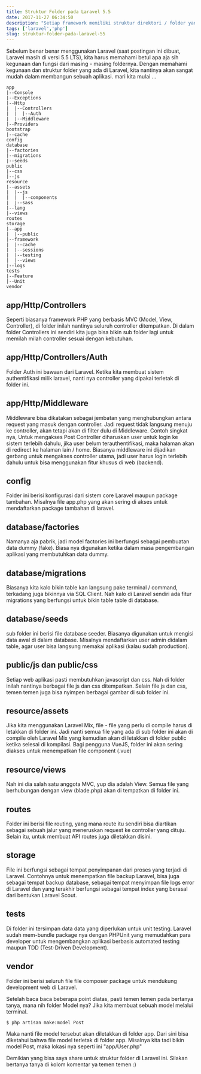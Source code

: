 ```yaml
---
title: Struktur Folder pada Laravel 5.5
date: 2017-11-27 06:34:50
description: "Setiap framework memiliki struktur direktori / folder yang berbeda, nah memahami struktur folder di Laravel pun sangat wajib diketahui bagi para pengguna Laravel"
tags: ['laravel','php']
slug: struktur-folder-pada-laravel-55
---
```


Sebelum benar benar menggunakan Laravel (saat postingan ini dibuat, Laravel masih di versi 5.5 LTS), kita harus memahami betul apa aja sih kegunaan dan fungsi dari masing - masing foldernya. Dengan memahami kegunaan dan struktur folder yang ada di Laravel, kita nantinya akan sangat mudah dalam membangun sebuah aplikasi. mari kita mulai ...

```
app
|--Console
|--Exceptions
|--Http
|  |--Controllers
|  |  |--Auth
|  |--Middleware
|--Providers
bootstrap
|--cache
config
database
|--factories
|--migrations
|--seeds
public
|--css
|--js
resource
|--assets
|  |--js
|  |  |--components
|  |--sass
|--lang
|--views
routes
storage
|--app
|  |--public
|--framework
|  |--cache
|  |--sessions
|  |--testing
|  |--views
|--logs
tests
|--Feature
|--Unit
vendor
```

## app/Http/Controllers
Seperti biasanya framework PHP yang berbasis MVC (Model, View, Controller), di folder inilah nantinya seluruh controller ditempatkan. Di dalam folder Controllers ini sendiri kita juga bisa bikin sub folder lagi untuk memilah milah controller sesuai dengan kebutuhan.

## app/Http/Controllers/Auth
Folder Auth ini bawaan dari Laravel. Ketika kita membuat sistem authentifikasi milik laravel, nanti nya controller yang dipakai terletak di folder ini.

## app/Http/Middleware
Middleware bisa dikatakan sebagai jembatan yang menghubungkan antara request yang masuk dengan controller. Jadi request tidak langsung menuju ke controller, akan tetapi akan di filter dulu di Middleware. Contoh singkat nya, Untuk mengakses Post Controller diharuskan user untuk login ke sistem terlebih dahulu, jika user belum terauthentifikasi, maka halaman akan di redirect ke halaman lain / home. Biasanya middleware ini dijadikan gerbang untuk mengakses controller utama, jadi user harus login terlebih dahulu untuk bisa menggunakan fitur khusus di web (backend).

## config
Folder ini berisi konfigurasi dari sistem core Laravel maupun package tambahan. Misalnya file app.php yang akan sering di akses untuk mendaftarkan package tambahan di laravel.

## database/factories
Namanya aja pabrik, jadi model factories ini berfungsi sebagai pembuatan data dummy (fake). Biasa nya digunakan ketika dalam masa pengembangan aplikasi yang membutuhkan data dummy.

## database/migrations
Biasanya kita kalo bikin table kan langsung pake terminal / command, terkadang juga bikinnya via SQL Client. Nah kalo di Laravel sendiri ada fitur migrations yang berfungsi untuk bikin table table di database.

## database/seeds
sub folder ini berisi  file database seeder. Biasanya digunakan untuk mengisi data awal di dalam database. Misalnya mendaftarkan user admin didalam table, agar user bisa langsung memakai aplikasi (kalau sudah production).

## public/js dan public/css
Setiap web aplikasi pasti membutuhkan javascript dan css. Nah di folder inilah nantinya berbagai file js dan css ditempatkan. Selain file js dan css, temen temen juga bisa nyimpen berbagai gambar di sub folder ini.

## resource/assets
Jika kita menggunakan Laravel Mix, file - file yang perlu di compile harus di letakkan di folder ini. Jadi nanti semua file yang ada di sub folder ini akan di compile oleh Laravel Mix yang kemudian akan di letakkan di folder public ketika selesai di kompilasi. Bagi pengguna VueJS, folder ini akan sering diakses untuk menempatkan file component (.vue)

## resource/views
Nah ini dia salah satu anggota MVC, yup dia adalah View. Semua file yang berhubungan dengan view (blade.php) akan di tempatkan di folder ini.

## routes
Folder ini berisi file routing, yang mana route itu sendiri bisa diartikan sebagai sebuah jalur yang meneruskan request ke controller yang dituju. Selain itu, untuk membuat API routes juga diletakkan disini.

## storage
File ini berfungsi sebagai tempat penyimpanan dari proses yang terjadi di Laravel. Contohnya untuk menempatkan file backup Laravel, bisa juga sebagai tempat backup database, sebagai tempat menyimpan file logs error di Laravel dan yang terakhir berfungsi sebagai tempat index yang berasal dari bentukan Laravel Scout.

## tests
Di folder ini tersimpan data data yang diperlukan untuk unit testing. Laravel sudah mem-bundle package nya dengan PHPUnit yang memudahkan para developer untuk mengembangkan aplikasi berbasis automated testing maupun TDD (Test-Driven Development).

## vendor
Folder ini berisi seluruh file file composer package untuk mendukung development web di Laravel.

Setelah baca baca beberapa point diatas, pasti temen temen pada bertanya tanya, mana nih folder Model nya? Jika kita membuat sebuah model melalui terminal.

```
$ php artisan make:model Post
```

Maka nanti file model tersebut akan diletakkan di folder app. Dari sini bisa diketahui bahwa file model terletak di folder app. Misalnya kita tadi bikin model Post, maka lokasi nya seperti ini "app/User.php"

Demikian yang bisa saya share untuk struktur folder di Laravel ini. Silakan bertanya tanya di kolom komentar ya temen temen :)
